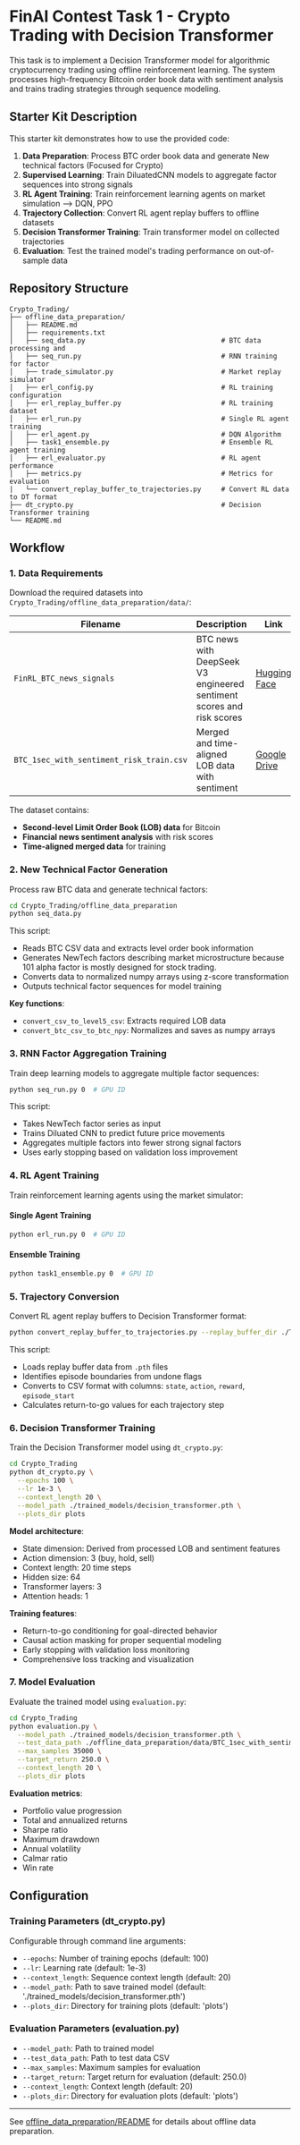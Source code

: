 # FinAI Contest Task 1  - Crypto Trading with Decision Transformer

This task is to implement a Decision Transformer model for algorithmic cryptocurrency trading using offline reinforcement learning. The system processes high-frequency Bitcoin order book data with sentiment analysis and trains trading strategies through sequence modeling.

## Starter Kit Description

This starter kit demonstrates how to use the provided code:

1. **Data Preparation**: Process BTC order book data and generate New technical factors (Focused for Crypto)
2. **Supervised Learning**: Train DiluatedCNN models to aggregate factor sequences into strong signals  
3. **RL Agent Training**: Train reinforcement learning agents on market simulation --> DQN, PPO
4. **Trajectory Collection**: Convert RL agent replay buffers to offline datasets
5. **Decision Transformer Training**: Train transformer model on collected trajectories
6. **Evaluation**: Test the trained model's trading performance on out-of-sample data

## Repository Structure

```
Crypto_Trading/
├── offline_data_preparation/
│   ├── README.md                                     
│   ├── requirements.txt                             
│   ├── seq_data.py                                  # BTC data processing and 
│   ├── seq_run.py                                   # RNN training for factor 
│   ├── trade_simulator.py                           # Market replay simulator
│   ├── erl_config.py                                # RL training configuration
│   ├── erl_replay_buffer.py                         # RL training dataset 
│   ├── erl_run.py                                   # Single RL agent training
│   ├── erl_agent.py                                 # DQN Algorithm
│   ├── task1_ensemble.py                            # Ensemble RL agent training
│   ├── erl_evaluator.py                             # RL agent performance 
│   ├── metrics.py                                   # Metrics for evaluation
|   └── convert_replay_buffer_to_trajectories.py     # Convert RL data to DT format
├── dt_crypto.py                                     # Decision Transformer training
└── README.md                                        
```

## Workflow

### 1. Data Requirements

Download the required datasets into `Crypto_Trading/offline_data_preparation/data/`:

| **Filename** | **Description** | **Link** |
|--------------|-----------------|----------|
| `FinRL_BTC_news_signals` | BTC news with DeepSeek V3 engineered sentiment scores and risk scores | [Hugging Face](https://huggingface.co/datasets/SecureFinAI-Lab/FinRL_BTC_news_signals) |
| `BTC_1sec_with_sentiment_risk_train.csv` | Merged and time-aligned LOB data with sentiment | [Google Drive](https://drive.google.com/drive/folders/1rV9tJ0T2iWNJ-g3TI4Qgqy0cVf_Zqzqp?usp=sharing) |

The dataset contains:

- **Second-level Limit Order Book (LOB) data** for Bitcoin
- **Financial news sentiment analysis** with risk scores
- **Time-aligned merged data** for training

### 2. New Technical Factor Generation

Process raw BTC data and generate technical factors:

```bash
cd Crypto_Trading/offline_data_preparation
python seq_data.py
```

This script:

- Reads BTC CSV data and extracts level order book information
- Generates NewTech factors describing market microstructure because 101 alpha factor is mostly designed for stock trading.
- Converts data to normalized numpy arrays using z-score transformation
- Outputs technical factor sequences for model training

**Key functions**:

- `convert_csv_to_level5_csv`: Extracts required LOB data
- `convert_btc_csv_to_btc_npy`: Normalizes and saves as numpy arrays

### 3. RNN Factor Aggregation Training

Train deep learning models to aggregate multiple factor sequences:

```bash
python seq_run.py 0  # GPU ID
```

This script:

- Takes NewTech factor series as input
- Trains Diluated CNN to predict future price movements
- Aggregates multiple factors into fewer strong signal factors
- Uses early stopping based on validation loss improvement


### 4. RL Agent Training

Train reinforcement learning agents using the market simulator:

#### Single Agent Training

```bash
python erl_run.py 0  # GPU ID
```

#### Ensemble Training

```bash
python task1_ensemble.py 0  # GPU ID
```

### 5. Trajectory Conversion

Convert RL agent replay buffers to Decision Transformer format:

```bash
python convert_replay_buffer_to_trajectories.py --replay_buffer_dir ./TradeSimulator-v0_D3QN_0 --output_file ../crypto_trajectories.csv
```

This script:
- Loads replay buffer data from `.pth` files
- Identifies episode boundaries from undone flags
- Converts to CSV format with columns: `state`, `action`, `reward`, `episode_start`
- Calculates return-to-go values for each trajectory step

### 6. Decision Transformer Training

Train the Decision Transformer model using `dt_crypto.py`:

```bash
cd Crypto_Trading
python dt_crypto.py \
  --epochs 100 \
  --lr 1e-3 \
  --context_length 20 \
  --model_path ./trained_models/decision_transformer.pth \
  --plots_dir plots
```

**Model architecture**:

- State dimension: Derived from processed LOB and sentiment features
- Action dimension: 3 (buy, hold, sell)
- Context length: 20 time steps
- Hidden size: 64
- Transformer layers: 3
- Attention heads: 1

**Training features**:

- Return-to-go conditioning for goal-directed behavior
- Causal action masking for proper sequential modeling
- Early stopping with validation loss monitoring
- Comprehensive loss tracking and visualization

### 7. Model Evaluation

Evaluate the trained model using `evaluation.py`:

```bash
cd Crypto_Trading
python evaluation.py \
  --model_path ./trained_models/decision_transformer.pth \
  --test_data_path ./offline_data_preparation/data/BTC_1sec_with_sentiment_risk_test.csv \
  --max_samples 35000 \
  --target_return 250.0 \
  --context_length 20 \
  --plots_dir plots
```

**Evaluation metrics**:

- Portfolio value progression
- Total and annualized returns
- Sharpe ratio
- Maximum drawdown
- Annual volatility
- Calmar ratio
- Win rate

## Configuration

### Training Parameters (dt_crypto.py)

Configurable through command line arguments:
- `--epochs`: Number of training epochs (default: 100)
- `--lr`: Learning rate (default: 1e-3)
- `--context_length`: Sequence context length (default: 20)
- `--model_path`: Path to save trained model (default: './trained_models/decision_transformer.pth')
- `--plots_dir`: Directory for training plots (default: 'plots')

### Evaluation Parameters (evaluation.py)

- `--model_path`: Path to trained model
- `--test_data_path`: Path to test data CSV
- `--max_samples`: Maximum samples for evaluation
- `--target_return`: Target return for evaluation (default: 250.0)
- `--context_length`: Context length (default: 20)
- `--plots_dir`: Directory for evaluation plots (default: 'plots')

---

See [offline_data_preparation/README](offline_data_preparation/README.md) for details about offline data preparation.
